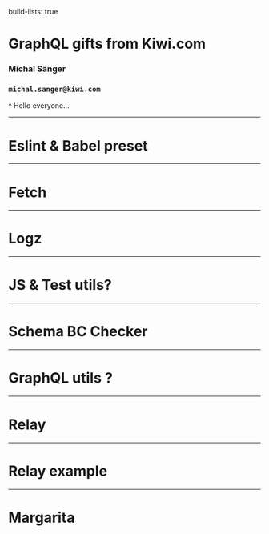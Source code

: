 build-lists: true

# GraphQL gifts from Kiwi.com

### Michal Sänger

### `michal.sanger@kiwi.com`

^
Hello everyone...

---

# Eslint & Babel preset

---

# Fetch

---

# Logz

---

# JS & Test utils?

---

# Schema BC Checker

---

# GraphQL utils ?

---

# Relay

---

# Relay example

---

# Margarita
